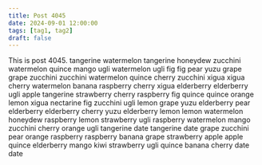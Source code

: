 ```yaml
---
title: Post 4045
date: 2024-09-01 12:00:00
tags: [tag1, tag2]
draft: false
---
```

This is post 4045.
tangerine
watermelon
tangerine
honeydew
zucchini
watermelon
quince
mango
ugli
watermelon
ugli
fig
fig
pear
yuzu
grape
grape
zucchini
zucchini
watermelon
quince
cherry
zucchini
xigua
xigua
cherry
watermelon
banana
raspberry
cherry
xigua
elderberry
elderberry
ugli
apple
tangerine
strawberry
cherry
raspberry
fig
quince
quince
orange
lemon
xigua
nectarine
fig
zucchini
ugli
lemon
grape
yuzu
elderberry
pear
elderberry
elderberry
cherry
yuzu
elderberry
lemon
lemon
watermelon
honeydew
raspberry
lemon
strawberry
ugli
raspberry
watermelon
mango
zucchini
cherry
orange
ugli
tangerine
date
tangerine
date
grape
zucchini
pear
orange
raspberry
raspberry
banana
grape
strawberry
apple
apple
quince
elderberry
mango
kiwi
strawberry
ugli
quince
banana
cherry
date
date
